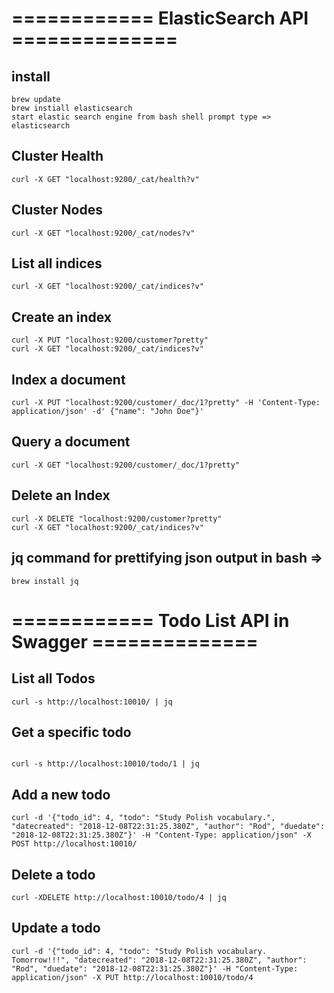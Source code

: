 # ============  ElasticSearch API ==============

## install
```
brew update
brew instiall elasticsearch
start elastic search engine from bash shell prompt type => elasticsearch
```

## Cluster Health
```
curl -X GET "localhost:9200/_cat/health?v"
```

## Cluster Nodes
```
curl -X GET "localhost:9200/_cat/nodes?v"
```

## List all indices
```
curl -X GET "localhost:9200/_cat/indices?v"
```

## Create an index
```
curl -X PUT "localhost:9200/customer?pretty"
curl -X GET "localhost:9200/_cat/indices?v"
```

## Index a document
```
curl -X PUT "localhost:9200/customer/_doc/1?pretty" -H 'Content-Type: application/json' -d' {"name": "John Doe"}'
```

## Query a document
```
curl -X GET "localhost:9200/customer/_doc/1?pretty"
```

## Delete an Index
```
curl -X DELETE "localhost:9200/customer?pretty"
curl -X GET "localhost:9200/_cat/indices?v"
```

## jq command for prettifying json output in bash => 
```
brew install jq
```

# ============  Todo List API in Swagger ==============

## List all Todos
```
curl -s http://localhost:10010/ | jq
```

## Get a specific todo
```

curl -s http://localhost:10010/todo/1 | jq
```

## Add a new todo
```
curl -d '{"todo_id": 4, "todo": "Study Polish vocabulary.", "datecreated": "2018-12-08T22:31:25.380Z", "author": "Rod", "duedate": "2018-12-08T22:31:25.380Z"}' -H "Content-Type: application/json" -X POST http://localhost:10010/
```

## Delete a todo
```
curl -XDELETE http://localhost:10010/todo/4 | jq
```

## Update a todo
```
curl -d '{"todo_id": 4, "todo": "Study Polish vocabulary. Tomorrow!!!", "datecreated": "2018-12-08T22:31:25.380Z", "author": "Rod", "duedate": "2018-12-08T22:31:25.380Z"}' -H "Content-Type: application/json" -X PUT http://localhost:10010/todo/4
```
